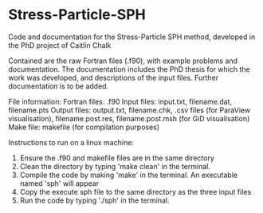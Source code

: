 # Stress-Particle-SPH
Code and documentation for the Stress-Particle SPH method, developed in the PhD project of Caitlin Chalk

Contained are the raw Fortran files (.f90), with example problems and documentation.
The documentation includes the PhD thesis for which the work was developed, and descriptions of the input files.
Further documentation is to be added.

File information:
Fortran files: .f90
Input files: input.txt, filename.dat, filename.pts
Output files: output.txt, filename.chk, .csv files (for ParaView visualisation), filename.post.res, filename.post.msh (for GiD visualisation)
Make file: makefile (for compilation purposes)

Instructions to run on a linux machine:

1) Ensure the .f90 and makefile files are in the same directory
2) Clean the directory by typing 'make clean' in the terminal.
3) Compile the code by making 'make' in the terminal. An executable named 'sph' will appear
4) Copy the execute sph file to the same directory as the three input files
5) Run the code by typing './sph' in the terminal.
